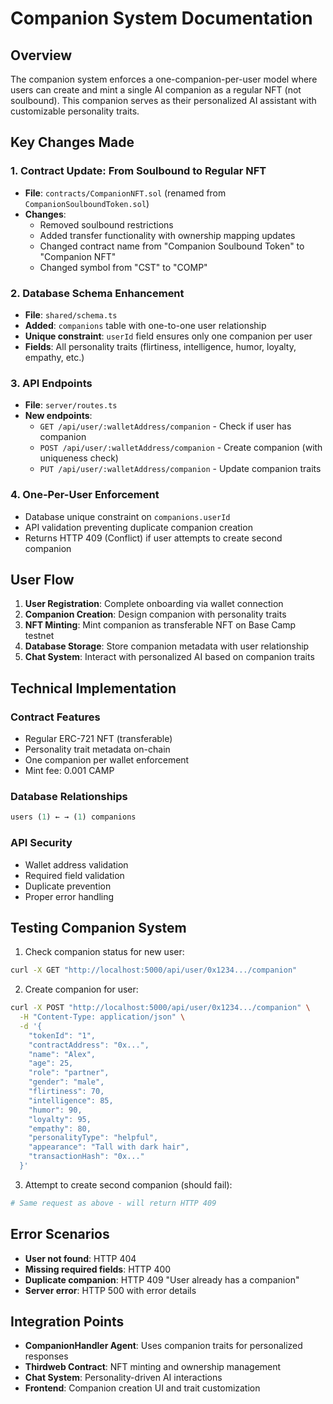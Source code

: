 # Companion System Documentation

## Overview
The companion system enforces a one-companion-per-user model where users can create and mint a single AI companion as a regular NFT (not soulbound). This companion serves as their personalized AI assistant with customizable personality traits.

## Key Changes Made

### 1. Contract Update: From Soulbound to Regular NFT
- **File**: `contracts/CompanionNFT.sol` (renamed from `CompanionSoulboundToken.sol`)
- **Changes**: 
  - Removed soulbound restrictions
  - Added transfer functionality with ownership mapping updates
  - Changed contract name from "Companion Soulbound Token" to "Companion NFT"
  - Changed symbol from "CST" to "COMP"

### 2. Database Schema Enhancement
- **File**: `shared/schema.ts`
- **Added**: `companions` table with one-to-one user relationship
- **Unique constraint**: `userId` field ensures only one companion per user
- **Fields**: All personality traits (flirtiness, intelligence, humor, loyalty, empathy, etc.)

### 3. API Endpoints
- **File**: `server/routes.ts`
- **New endpoints**:
  - `GET /api/user/:walletAddress/companion` - Check if user has companion
  - `POST /api/user/:walletAddress/companion` - Create companion (with uniqueness check)
  - `PUT /api/user/:walletAddress/companion` - Update companion traits

### 4. One-Per-User Enforcement
- Database unique constraint on `companions.userId`
- API validation preventing duplicate companion creation
- Returns HTTP 409 (Conflict) if user attempts to create second companion

## User Flow

1. **User Registration**: Complete onboarding via wallet connection
2. **Companion Creation**: Design companion with personality traits
3. **NFT Minting**: Mint companion as transferable NFT on Base Camp testnet
4. **Database Storage**: Store companion metadata with user relationship
5. **Chat System**: Interact with personalized AI based on companion traits

## Technical Implementation

### Contract Features
- Regular ERC-721 NFT (transferable)
- Personality trait metadata on-chain
- One companion per wallet enforcement
- Mint fee: 0.001 CAMP

### Database Relationships
```sql
users (1) ← → (1) companions
```

### API Security
- Wallet address validation
- Required field validation
- Duplicate prevention
- Proper error handling

## Testing Companion System

1. Check companion status for new user:
```bash
curl -X GET "http://localhost:5000/api/user/0x1234.../companion"
```

2. Create companion for user:
```bash
curl -X POST "http://localhost:5000/api/user/0x1234.../companion" \
  -H "Content-Type: application/json" \
  -d '{
    "tokenId": "1",
    "contractAddress": "0x...",
    "name": "Alex",
    "age": 25,
    "role": "partner",
    "gender": "male",
    "flirtiness": 70,
    "intelligence": 85,
    "humor": 90,
    "loyalty": 95,
    "empathy": 80,
    "personalityType": "helpful",
    "appearance": "Tall with dark hair",
    "transactionHash": "0x..."
  }'
```

3. Attempt to create second companion (should fail):
```bash
# Same request as above - will return HTTP 409
```

## Error Scenarios

- **User not found**: HTTP 404
- **Missing required fields**: HTTP 400
- **Duplicate companion**: HTTP 409 "User already has a companion"
- **Server error**: HTTP 500 with error details

## Integration Points

- **CompanionHandler Agent**: Uses companion traits for personalized responses
- **Thirdweb Contract**: NFT minting and ownership management
- **Chat System**: Personality-driven AI interactions
- **Frontend**: Companion creation UI and trait customization